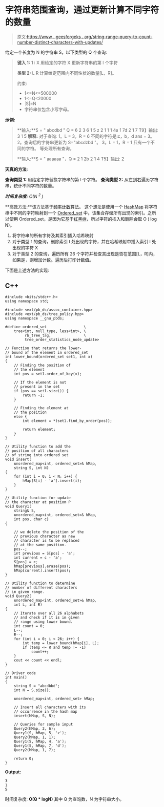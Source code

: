 # 字符串范围查询，通过更新计算不同字符的数量

> 原文:[https://www . geesforgeks . org/string-range-query-to-count-number-distinct-characters-with-updates/](https://www.geeksforgeeks.org/string-range-queries-to-count-number-of-distinct-characters-with-updates/)

给定一个长度为 N 的字符串 S，以下类型的 Q 个查询:

> **键入 1:** 1 i X
> 用给定的字符 X 更新字符串的第 I 个字符
> 
> **类型 2:** L R
> 计算给定范围内不同性状的数量[L，R]。
> 
> 约束:
> 
> *   1<=N<=500000
> *   1<=Q<20000
> *   |S|=N
> *   字符串仅包含小写字母。

**示例:**

> **输入:**S = " abcdbd " Q = 6
> 2 3 6
> 1 5 z
> 2 1 1
> 1 4a
> 1 7d
> 2 1 7
> T9】输出:
> 3
> 1
> 5
> **解释:**
> 对于查询:
> 1。L = 3，R = 6
> 不同的字符是:c，b，d
> ans = 3。
> 2。查询后的字符串更新为 S="abcdzbd "。
> 3。L = 1，R = 1
> 只有一个不同的字符。
> 等处理所有查询。
> 
> **输入:**S = " aaaaaa "，Q = 2
> 1 2b
> 2 1 4
> T5】输出:
> 2

**天真的方法:**

**查询类型 1:** 用给定字符替换字符串的第 I 个字符。
**查询类型 2:** 从左到右遍历字符串，统计不同字符的数量。

***时间复杂度:** O(N <sup>2</sup> )*

**高效方法:**该方法基于[频率计数](https://www.geeksforgeeks.org/basic/frequency-counting/)算法。
这个想法是使用一个 [HashMap](https://www.geeksforgeeks.org/java-util-hashmap-in-java/) 将字符串中不同的字符映射到一个 [Ordered_set](https://www.geeksforgeeks.org/ordered-set-gnu-c-pbds/) 中，该集合存储所有出现的索引。之所以使用 Ordered_set，是因为它基于[红黑树](https://www.geeksforgeeks.org/red-black-tree-set-1-introduction-2/)，所以字符的插入和删除会取 O ( log N)。

1.  将字符串的所有字符及其索引插入哈希映射
2.  对于类型 1 的查询，删除索引 I 处出现的字符，并在哈希映射中插入索引 I 处出现的字符 X
3.  对于类型 2 的查询，遍历所有 26 个字符并检查其出现是否在范围[L，R]内，如果是，则增加计数。遍历后打印计数值。

下面是上述方法的实现:

## C++

```
#include <bits/stdc++.h>
using namespace std;

#include <ext/pb_ds/assoc_container.hpp>
#include <ext/pb_ds/tree_policy.hpp>
using namespace __gnu_pbds;

#define ordered_set                 \
    tree<int, null_type, less<int>, \
         rb_tree_tag,               \
         tree_order_statistics_node_update>

// Function that returns the lower-
// bound of the element in ordered_set
int lower_bound(ordered_set set1, int x)
{
    // Finding the position of
    // the element
    int pos = set1.order_of_key(x);

    // If the element is not
    // present in the set
    if (pos == set1.size()) {
        return -1;
    }

    // Finding the element at
    // the position
    else {
        int element = *(set1.find_by_order(pos));

        return element;
    }
}

// Utility function to add the
// position of all characters
// of string into ordered set
void insert(
    unordered_map<int, ordered_set>& hMap,
    string S, int N)
{
    for (int i = 0; i < N; i++) {
        hMap[S[i] - 'a'].insert(i);
    }
}

// Utility function for update
// the character at position P
void Query1(
    string& S,
    unordered_map<int, ordered_set>& hMap,
    int pos, char c)
{

    // we delete the position of the
    // previous character as new
    // character is to be replaced
    // at the same position.
    pos--;
    int previous = S[pos] - 'a';
    int current = c - 'a';
    S[pos] = c;
    hMap[previous].erase(pos);
    hMap[current].insert(pos);
}

// Utility function to determine
// number of different characters
// in given range.
void Query2(
    unordered_map<int, ordered_set>& hMap,
    int L, int R)
{
    // Iterate over all 26 alphabets
    // and check if it is in given
    // range using lower bound.
    int count = 0;
    L--;
    R--;
    for (int i = 0; i < 26; i++) {
        int temp = lower_bound(hMap[i], L);
        if (temp <= R and temp != -1)
            count++;
    }
    cout << count << endl;
}

// Driver code
int main()
{
    string S = "abcdbbd";
    int N = S.size();

    unordered_map<int, ordered_set> hMap;

    // Insert all characters with its
    // occurrence in the hash map
    insert(hMap, S, N);

    // Queries for sample input
    Query2(hMap, 3, 6);
    Query1(S, hMap, 5, 'z');
    Query2(hMap, 1, 1);
    Query1(S, hMap, 4, 'a');
    Query1(S, hMap, 7, 'd');
    Query2(hMap, 1, 7);

    return 0;
}
```

**Output:**

```
3
1
5

```

时间复杂度: **O(Q * logN)** 其中 Q 为查询数，N 为字符串大小。